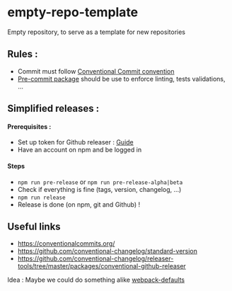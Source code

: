 # empty-repo-template
Empty repository, to serve as a template for new repositories

## Rules :
* Commit must follow [Conventional Commit convention](https://conventionalcommits.org/)
* [Pre-commit package](https://www.npmjs.com/package/pre-commit) should be use to enforce linting, tests validations, ...

## Simplified releases :
#### Prerequisites :
* Set up token for Github releaser : [Guide](https://github.com/conventional-changelog/releaser-tools/tree/master/packages/conventional-github-releaser#setup-token-for-cli)
* Have an account on npm and be logged in

#### Steps
* `npm run pre-release` or `npm run pre-release-alpha|beta`
* Check if everything is fine (tags, version, changelog, ...)
* `npm run release`
* Release is done (on npm, git and Github) !


## Useful links
 * https://conventionalcommits.org/
 * https://github.com/conventional-changelog/standard-version
 * https://github.com/conventional-changelog/releaser-tools/tree/master/packages/conventional-github-releaser

Idea : Maybe we could do something alike [webpack-defaults](https://github.com/webpack-contrib/webpack-defaults)
